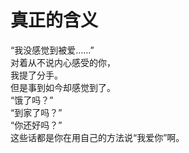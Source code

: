 # 真正的含义

“我没感觉到被爱……”\
对着从不说内心感受的你，\
我提了分手。\
但是事到如今却感觉到了。\
“饿了吗？”\
“到家了吗？”\
“你还好吗？”\
这些话都是你在用自己的方法说“我爱你”啊。
